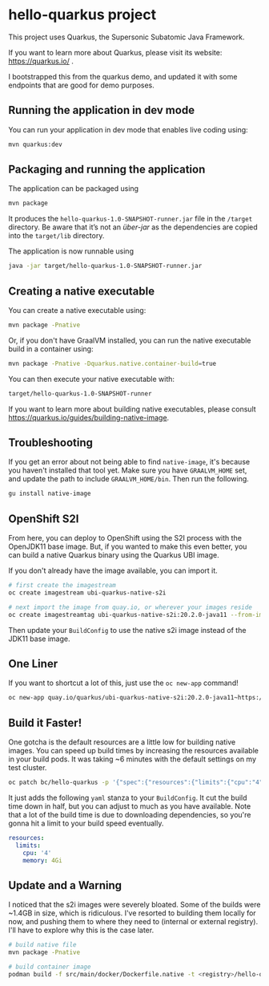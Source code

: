 # hello-quarkus project

This project uses Quarkus, the Supersonic Subatomic Java Framework.

If you want to learn more about Quarkus, please visit its website: https://quarkus.io/ .

I bootstrapped this from the quarkus demo, and updated it with some endpoints that are good for demo purposes.

## Running the application in dev mode

You can run your application in dev mode that enables live coding using:
```bash
mvn quarkus:dev
```

## Packaging and running the application

The application can be packaged using
```bash
mvn package
```

It produces the `hello-quarkus-1.0-SNAPSHOT-runner.jar` file in the `/target` directory.
Be aware that it’s not an _über-jar_ as the dependencies are copied into the `target/lib` directory.

The application is now runnable using
```bash
java -jar target/hello-quarkus-1.0-SNAPSHOT-runner.jar
```

## Creating a native executable

You can create a native executable using:
```bash
mvn package -Pnative
```

Or, if you don't have GraalVM installed, you can run the native executable build in a container using:
```bash
mvn package -Pnative -Dquarkus.native.container-build=true
```

You can then execute your native executable with:
```bash
target/hello-quarkus-1.0-SNAPSHOT-runner
```

If you want to learn more about building native executables, please consult https://quarkus.io/guides/building-native-image.


## Troubleshooting
If you get an error about not being able to find `native-image`, it's because you haven't installed that tool yet.  Make sure you have `GRAALVM_HOME` set, and update the path to include `GRAALVM_HOME/bin`.  Then run the following.

```bash
gu install native-image
```


## OpenShift S2I

From here, you can deploy to OpenShift using the S2I process with the OpenJDK11 base image.  But, if you wanted to make this even better, you can build a native Quarkus binary using the Quarkus UBI image.


If you don't already have the image available, you can import it.

```bash
# first create the imagestream
oc create imagestream ubi-quarkus-native-s2i

# next import the image from quay.io, or wherever your images reside
oc create imagestreamtag ubi-quarkus-native-s2i:20.2.0-java11 --from-image=quay.io/quarkus/ubi-quarkus-native-s2i:20.2.0-java11
```

Then update your `BuildConfig` to use the native s2i image instead of the JDK11 base image.

## One Liner
If you want to shortcut a lot of this, just use the `oc new-app` command!

```bash
oc new-app quay.io/quarkus/ubi-quarkus-native-s2i:20.2.0-java11~https://github.com/sqtran/hello-quarkus.git
```

## Build it Faster!
One gotcha is the default resources are a little low for building native images.  You can speed up build times by increasing the resources available in your build pods.  It was taking ~6 minutes with the default settings on my test cluster.

```bash
oc patch bc/hello-quarkus -p '{"spec":{"resources":{"limits":{"cpu":"4", "memory":"4Gi"}}}}'
```

It just adds the following `yaml` stanza to your `BuildConfig`.  It cut the build time down in half, but you can adjust to much as you have available.  Note that a lot of the build time is due to downloading dependencies, so you're gonna hit a limit to your build speed eventually.
```yaml
resources:
  limits:
    cpu: '4'
    memory: 4Gi
```

## Update and a Warning

I noticed that the s2i images were severely bloated.  Some of the builds were ~1.4GB in size, which is ridiculous.  I've resorted to building them locally for now, and pushing them to where they need to (internal or external registry).  I'll have to explore why this is the case later.

```bash
# build native file
mvn package -Pnative

# build container image
podman build -f src/main/docker/Dockerfile.native -t <registry>/hello-quarkus:<tag> .
```
